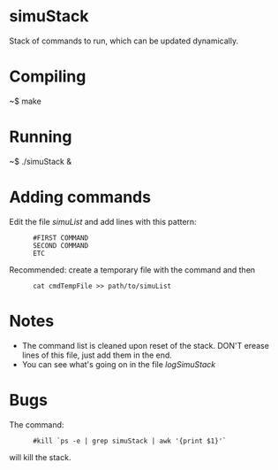 simuStack
=========

Stack of commands to run, which can be updated dynamically.

Compiling
==========

~$ make

Running
=========

~$ ./simuStack &

Adding commands
===============

Edit the file _simuList_ and add lines with this pattern:

          #FIRST COMMAND
          SECOND COMMAND
          ETC
          
Recommended: create a temporary file with the command and then
          
          cat cmdTempFile >> path/to/simuList
          
Notes
===============

 - The command list is cleaned upon reset of the stack. DON'T erease lines of this file, just add them in the end.
 - You can see what's going on in the file _logSimuStack_

Bugs
===============

The command:
          
          #kill `ps -e | grep simuStack | awk '{print $1}'`

will kill the stack.
